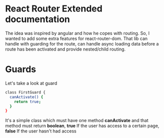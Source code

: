 # React Router Extended documentation

The idea was inspired by angular and how he copes with routing.
So, I wanted to add some extra features for react-router-dom.
That lib can handle with guarding for the route, can handle async loading data before a route has been activated and provide nested/child routing.

# Guards

Let's take a look at guard

```sh
class FirstGuard {
  canActivate() {
  	return true;
  }
}
```

It's a simple class which must have one method **canActivate** and that method must return **boolean**, **true** If the user has access to a certain page, **false** If the user hasn't had access
